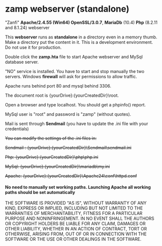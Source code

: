 # zamp webserver (standalone)
"Zanfi" **Apache/2.4.55 (Win64) OpenSSL/3.0.7**,  **MariaDb** (10.4) **Php** (8.2.11 and 8.1.24) webserver

This **webserver** runs as **standalone** in a directory even in a memory thumb. Make a directory put the content in it. This is a development environment. Do not use it for production.

Double click the **zamp.hta** file to start Apache webserver and MySql database server.

"NO" service is installed. You have to start and stop manually the two servers. Windows **firewall** will ask for permissions to allow traffic.

Apache runs behind port 80 and mysql behind 3306.

The document root is {yourDrive}:\{yourCreatedDir}\root.

Open a browser and type localhost. You should get a phpinfo() report.

MySql user is "root" and password is "zamp" (without quotes).

Mail is sent through **Sendmail** (you have to update the .ini file with your credentials)

~~You can modify the settings of the .ini files in:~~

~~Sendmail : {yourDrive}:\{yourCreatedDir}\Sendmail\sendmail.ini~~

~~Php: {yourDrive}:\{yourCreatedDir}\php\php.ini~~

~~MySql: {yourDrive}:\{yourCreatedDir}\mariadb\my.ini~~

~~Apache: {yourDrive}:\{yourCreatedDir}\Apache24\conf\httpd.conf~~

#### No need to manually set working paths. Launching Apache all working paths should be set automatically

THE SOFTWARE IS PROVIDED "AS IS", WITHOUT WARRANTY OF ANY KIND, EXPRESS OR IMPLIED, INCLUDING BUT NOT LIMITED TO THE WARRANTIES OF MERCHANTABILITY, FITNESS FOR A PARTICULAR PURPOSE AND NONINFRINGEMENT. IN NO EVENT SHALL THE AUTHORS OR COPYRIGHT HOLDERS BE LIABLE FOR ANY CLAIM, DAMAGES OR OTHER LIABILITY, WHETHER IN AN ACTION OF CONTRACT, TORT OR OTHERWISE, ARISING FROM, OUT OF OR IN CONNECTION WITH THE SOFTWARE OR THE USE OR OTHER DEALINGS IN THE SOFTWARE.